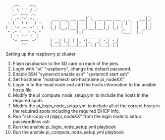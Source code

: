        .~~.   .~~.
      '. \ ' ' / .'
       .~ .~~~..~.                       _                          _
      : .~.'~'.~. :      ___ ___ ___ ___| |_ ___ ___ ___ _ _    ___|_|
     ~ (   ) (   ) ~    |  _| .'|_ -| . | . | -_|  _|  _| | |  | . | |
    ( : '~'.~.'~' : )   |_| |__,|___|  _|___|___|_| |_| |_  |  |  _|_|
     ~ .~ (   ) ~. ~                |_|                 |___|  |_|
      (  : '~' :  )      ___ _   _ _ ___ _____ ___ ___
       '~ .~~~. ~'      | __| |_| | |_ -|_   _| -_| -_|
           '~'          |___|___|___|___| |_| |___|_|_|

Setting up the raspberry pi cluster

1. Flash raspbarian to the SD card on each of the pies.
2. Login with "pi" "raspberry", change the default password.
3. Enable SSH "systemctl enable ssh" "systemctl start ssh"
4. Set hostname "hostnamectl set-hostname pi_nodeXX"
5. Login in to the head node and add the hosts information to the ansible hosts file
6. Modify the pi_compute_node_setup.yml to include the hosts in the required spots
7. Modify the pi_login_node_setup.yml to include all of the correct hosts in the required spots including the required DHCP info.
8. Run "ssh-copy-id pi@pi_nodeXX" from the login node to setup passwordless ssh
9. Run the ansible pi_login_node_setup.yml playbook
10. Run the ansible pi_compute_node_setup.yml playbook
